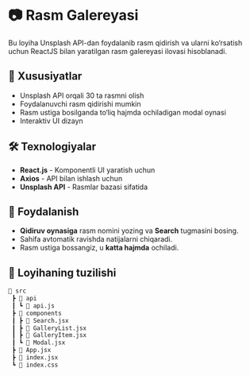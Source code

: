 # 📷 Rasm Galereyasi

Bu loyiha Unsplash API-dan foydalanib rasm qidirish va ularni ko‘rsatish uchun ReactJS bilan yaratilgan rasm galereyasi ilovasi hisoblanadi.

## 🚀 Xususiyatlar

- Unsplash API orqali 30 ta rasmni olish
- Foydalanuvchi rasm qidirishi mumkin
- Rasm ustiga bosilganda to‘liq hajmda ochiladigan modal oynasi
- Interaktiv UI dizayn

## 🛠 Texnologiyalar

- **React.js** - Komponentli UI yaratish uchun
- **Axios** - API bilan ishlash uchun
- **Unsplash API** - Rasmlar bazasi sifatida

## 🔧 Foydalanish

- **Qidiruv oynasiga** rasm nomini yozing va **Search** tugmasini bosing.
- Sahifa avtomatik ravishda natijalarni chiqaradi.
- Rasm ustiga bossangiz, u **katta hajmda** ochiladi.

## 📌 Loyihaning tuzilishi

```bash
📂 src
 ┣ 📂 api
 ┃ ┗ 📜 api.js
 ┣ 📂 components
 ┃ ┣ 📜 Search.jsx
 ┃ ┣ 📜 GalleryList.jsx
 ┃ ┣ 📜 GalleryItem.jsx
 ┃ ┗ 📜 Modal.jsx
 ┣ 📜 App.jsx
 ┣ 📜 index.jsx
 ┗ 📜 index.css
```
